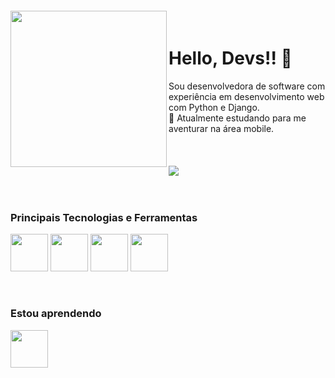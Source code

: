 <img align="left" width="250px" style="margin-top:-20px" src="https://user-images.githubusercontent.com/8058025/171920192-d9243129-8b6b-4134-b1c2-2bf673de45b2.png">
<div dsplay="inline-block">
 
 <h1 align="left">Hello, Devs!! 👋</h1>
  Sou desenvolvedora de software com experiência em desenvolvimento web com Python e Django.</br> 
  🌱 Atualmente estudando para me aventurar na área mobile.</br>
  </br>
  </br>
  </br>
  <a href="https://www.linkedin.com/in/isissoledad" target="_blank"><img src="https://img.shields.io/badge/-LinkedIn-%230077B5?style=for-the-badge&logo=linkedin&logoColor=white" target="_blank"></a>
</div>

</br>
</br>

### Principais Tecnologias e Ferramentas
<img src="https://cdn.jsdelivr.net/gh/devicons/devicon/icons/python/python-original-wordmark.svg" width="60" height="60"/> <img src="https://cdn.jsdelivr.net/gh/devicons/devicon/icons/django/django-plain-wordmark.svg" width="60" height="60"/> <!-- <img src="https://cdn.jsdelivr.net/gh/devicons/devicon/icons/postgresql/postgresql-original-wordmark.svg" width="60" height="60"/> <img src="https://cdn.jsdelivr.net/gh/devicons/devicon/icons/mysql/mysql-original-wordmark.svg" width="60" height="60"/>  --> <img src="https://cdn.jsdelivr.net/gh/devicons/devicon/icons/git/git-original-wordmark.svg" width="60" height="60"/> <img src="https://cdn.jsdelivr.net/gh/devicons/devicon/icons/amazonwebservices/amazonwebservices-original-wordmark.svg" width="60" height="60"/>
          

</br>

### Estou aprendendo
<img src="https://cdn.jsdelivr.net/gh/devicons/devicon/icons/swift/swift-original-wordmark.svg" width="60" height="60"/>
<!--                                                                                                                                 <img src="https://cdn.jsdelivr.net/gh/devicons/devicon/icons/kotlin/kotlin-original-wordmark.svg" width="60" height="60"/>
 -->
</br>

<!--
**isissoledad/isissoledad** is a ✨ _special_ ✨ repository because its `README.md` (this file) appears on your GitHub profile.

Here are some ideas to get you started:

- 🔭 I’m currently working on ...
- 🌱 I’m currently learning ...
- 👯 I’m looking to collaborate on ...
- 🤔 I’m looking for help with ...
- 💬 Ask me about ...
- 📫 How to reach me: ...
- 😄 Pronouns: ...
- ⚡ Fun fact: ...
-->

<!--
<div dsplay="inline-block">
** GitHub Status
<a href="https://github.com/isissoledad/">
  <img align="center" src="https://github-readme-stats.vercel.app/api/top-langs/?username=isissoledad&layout=compact&langs_count=7&theme=buefy" />
</a>
<a href="https://github.com/isissoledad/">
  <img align="center" src="https://github-readme-stats.vercel.app/api?username=isissoledad&show_icons=true&theme=buefy&include_all_commits=true&count_private=true" />
</a>
---
<a href="https://github.com/isissoledad/">
  <img align="center" src="https://github-readme-stats.vercel.app/api/top-langs/?username=isissoledad&layout=compact&langs_count=7&theme=swift" />
</a>
<a href="https://github.com/isissoledad/">
  <img align="center" src="https://github-readme-stats.vercel.app/api?username=isissoledad&show_icons=true&theme=swift&include_all_commits=true&count_private=true" />
</a>
---
</div>
<p align="center">
  <img src="https://c.tenor.com/S4Sz_yvlLn4AAAAC/cats-cat.gif" width="250">
</p>

-->

